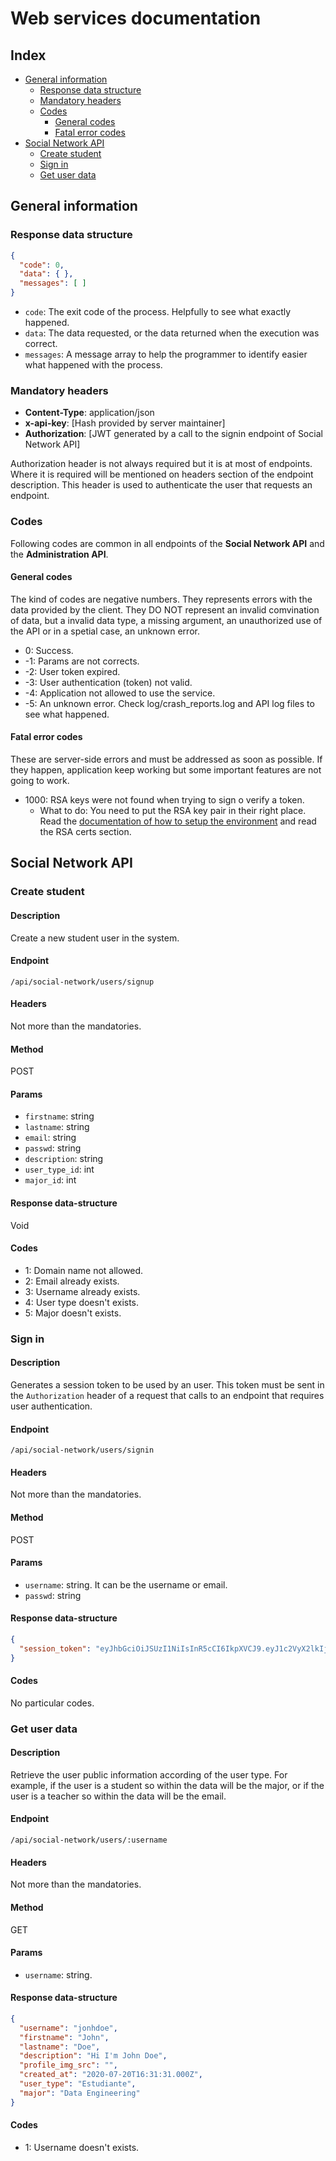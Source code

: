 # Web services documentation

## Index
* [General information](#General-information)
  * [Response data structure](#Response-data-structure)
  * [Mandatory headers](#Mandatory-headers)
  * [Codes](#Codes)
    * [General codes](#General-codes)
    * [Fatal error codes](#Fatal-error-codes)
* [Social Network API](#Social-Network-API)
  * [Create student](#Create-student)
  * [Sign in](#Sign-in)
  * [Get user data](#Get-user-data)

## General information

### Response data structure

```json
{
  "code": 0,
  "data": { },
  "messages": [ ]
}
```

* `code`: The exit code of the process. Helpfully to see what exactly happened.
* `data`: The data requested, or the data returned when the execution was correct.
* `messages`: A message array to help the programmer to identify easier what happened with the process.

### Mandatory headers
* **Content-Type**: application/json
* **x-api-key**: [Hash provided by server maintainer]
* **Authorization**: [JWT generated by a call to the signin endpoint of Social Network API]

Authorization header is not always required but it is at most of endpoints. Where it is required will be
mentioned on headers section of the endpoint description. This header is used to authenticate the user
that requests an endpoint.

### Codes

Following codes are common in all endpoints of the **Social Network API** and the **Administration API**.

#### General codes

The kind of codes are negative numbers. They represents errors with the data provided by the client. They DO NOT
represent an invalid comvination of data, but a invalid data type, a missing argument, an unauthorized use of the API
or in a spetial case, an unknown error.

* 0: Success.
* -1: Params are not corrects.
* -2: User token expired.
* -3: User authentication (token) not valid.
* -4: Application not allowed to use the service.
* -5: An unknown error. Check log/crash_reports.log and API log files to see what happened.

#### Fatal error codes

These are server-side errors and must be addressed as soon as possible. If they happen, application keep
working but some important features are not going to work.

* 1000: RSA keys were not found when trying to sign o verify a token.
  * What to do: You need to put the RSA key pair in their right place. Read the [documentation of how to setup the environment](ENV_SETUP.md)
  and read the RSA certs section.

## Social Network API

### Create student

#### Description

Create a new student user in the system.

#### Endpoint
`/api/social-network/users/signup`

#### Headers

Not more than the mandatories.

#### Method

POST

#### Params

* `firstname`: string
* `lastname`: string
* `email`: string
* `passwd`: string
* `description`: string
* `user_type_id`: int
* `major_id`: int

#### Response data-structure

Void

#### Codes
* 1: Domain name not allowed.
* 2: Email already exists.
* 3: Username already exists.
* 4: User type doesn't exists.
* 5: Major doesn't exists.

### Sign in

#### Description

Generates a session token to be used by an user. This token must be sent in the `Authorization` header
of a request that calls to an endpoint that requires user authentication.

#### Endpoint
`/api/social-network/users/signin`

#### Headers

Not more than the mandatories.

#### Method

POST

#### Params

* `username`: string. It can be the username or email.
* `passwd`: string

#### Response data-structure

```json
{
  "session_token": "eyJhbGciOiJSUzI1NiIsInR5cCI6IkpXVCJ9.eyJ1c2VyX2lkIjp7ImlkIjoyMH0sImlhdCI6MTU5NTA1MzM5NSwiZXhwIjoxNTk1NjU4MTk1fQ.n39rxTNk6z64hIAh4BmJLucIjawBN0UGuU_IyVgCBa2vkzqsRhntU8YHQXMkmpZyzZTDWlowFSMfaNWOXthcK0O2U5gxKtXB-suRoEOijZu03c7B3BnIBZt4lid7KBhi3WME_JUJIV3xVQQiy-XIW0qMSsG3dJyHDB-jLAv1YL9vrGZdIobsAD0cipUyBrRfez4N824-EtlLjxyHHjsnmGeMMqhebIL3Lkgb-OaHDzqVgEcULRqqXozuGXHYw4a5Qs41eIF2q7zrq1DQueXGuNG-NKnB8gP8Hx_0Z_zT0syI6tfCyfFtF11-BAL7fEOOIBjsRW7grifqbZ3x8OXRiVdRewydvLHDqUqY5B4EdJEAK-q3WvxiolXZ-obYGY48enMuM4kLvrSL19Uu-NYbRk5Q3INoSecIsr2s_Kp2Ac8d-4gYjzCLyad8cmhXRZP8kzLVfdx6wpWvcG5vJB1YVa1rqms-ldsecZNhsTE5eqcv7TDxrSMJPR11RTqDx-DK"
}
```

#### Codes

No particular codes.

### Get user data

#### Description

Retrieve the user public information according of the user type. For example, if the user is a student
so within the data will be the major, or if the user is a teacher so within the data will be the email.

#### Endpoint

`/api/social-network/users/:username`

#### Headers

Not more than the mandatories.

#### Method

GET

#### Params

* `username`: string.

#### Response data-structure

```json
{
  "username": "jonhdoe",
  "firstname": "John",
  "lastname": "Doe",
  "description": "Hi I'm John Doe",
  "profile_img_src": "",
  "created_at": "2020-07-20T16:31:31.000Z",
  "user_type": "Estudiante",
  "major": "Data Engineering"
}
```

#### Codes
* 1: Username doesn't exists.
